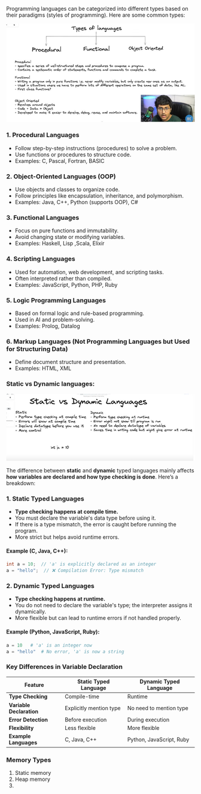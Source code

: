 Programming languages can be categorized into different types based on their paradigms (styles of programming). Here are some common types:  

![alt text](image.png)

### 1. **Procedural Languages**  
   - Follow step-by-step instructions (procedures) to solve a problem.  
   - Use functions or procedures to structure code.  
   - Examples: C, Pascal, Fortran, BASIC

### 2. **Object-Oriented Languages (OOP)**  
   - Use objects and classes to organize code.  
   - Follow principles like encapsulation, inheritance, and polymorphism.  
   - Examples: Java, C++, Python (supports OOP), C#  

### 3. **Functional Languages**  
   - Focus on pure functions and immutability.  
   - Avoid changing state or modifying variables.  
   - Examples: Haskell, Lisp ,Scala, Elixir  

### 4. **Scripting Languages**  
   - Used for automation, web development, and scripting tasks.  
   - Often interpreted rather than compiled.  
   - Examples: JavaScript, Python, PHP, Ruby  

### 5. **Logic Programming Languages**  
   - Based on formal logic and rule-based programming.  
   - Used in AI and problem-solving.  
   - Examples: Prolog, Datalog  

### 6. **Markup Languages (Not Programming Languages but Used for Structuring Data)**  
   - Define document structure and presentation.  
   - Examples: HTML, XML

### Static vs Dynamic languages:  
![alt text](image-1.png)

The difference between **static** and **dynamic** typed languages mainly affects **how variables are declared and how type checking is done**. Here’s a breakdown:

### **1. Static Typed Languages**  
- **Type checking happens at compile time.**  
- You must declare the variable's data type before using it.  
- If there is a type mismatch, the error is caught before running the program.  
- More strict but helps avoid runtime errors.  

#### **Example (C, Java, C++):**  
```c
int a = 10;  // 'a' is explicitly declared as an integer
a = "hello";  // ❌ Compilation Error: Type mismatch
```

### **2. Dynamic Typed Languages**  
- **Type checking happens at runtime.**  
- You do not need to declare the variable's type; the interpreter assigns it dynamically.  
- More flexible but can lead to runtime errors if not handled properly.  

#### **Example (Python, JavaScript, Ruby):**  
```python
a = 10   # 'a' is an integer now
a = "hello"  # No error, 'a' is now a string
```

### **Key Differences in Variable Declaration**  
| Feature        | Static Typed Language | Dynamic Typed Language |
|---------------|----------------------|----------------------|
| **Type Checking** | Compile-time | Runtime |
| **Variable Declaration** | Explicitly mention type | No need to mention type |
| **Error Detection** | Before execution | During execution |
| **Flexibility** | Less flexible | More flexible |
| **Example Languages** | C, Java, C++ | Python, JavaScript, Ruby |

### Memory Types
1. Static memory
2. Heap memory
3. 